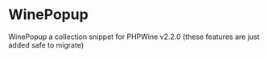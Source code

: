 # WinePopup
WinePopup a collection snippet for PHPWine v2.2.0 (these features are just added safe to migrate)
